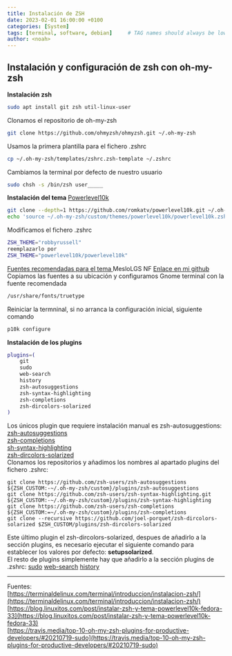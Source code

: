 ```yaml
---
title: Instalación de ZSH
date: 2023-02-01 16:00:00 +0100
categories: [System]
tags: [terminal, software, debian]     # TAG names should always be lowercase
author: <noah>
---
```

## Instalación y configuración de zsh con oh-my-zsh

**Instalación zsh**
``` bash
sudo apt install git zsh util-linux-user
```
Clonamos el repositorio de oh-my-zsh
``` bash
git clone https://github.com/ohmyzsh/ohmyzsh.git ~/.oh-my-zsh
```
Usamos la primera plantilla para el fichero .zshrc
``` bash
cp ~/.oh-my-zsh/templates/zshrc.zsh-template ~/.zshrc
```
Cambiamos la terminal por defecto de nuestro usuario
``` bash
sudo chsh -s /bin/zsh user_____
```
**Instalación del tema** [Powerlevel10k](https://github.com/romkatv/powerlevel10k)
``` bash
git clone --depth=1 https://github.com/romkatv/powerlevel10k.git ~/.oh-my-zsh/custom/themes/powerlevel10k
echo 'source ~/.oh-my-zsh/custom/themes/powerlevel10k/powerlevel10k.zsh-theme' >>~/.zshrc
```
Modificamos el fichero .zshrc
``` bash
ZSH_THEME="robbyrussell" 
reemplazarlo por 
ZSH_THEME="powerlevel10k/powerlevel10k"
```
[Fuentes recomendadas para el tema ](https://github.com/romkatv/powerlevel10k#fonts)MesloLGS NF
[Enlace en mi github](/assets/files/fonts_zsh/MesloLGS_NF.zip) 
Copiamos las fuentes a su ubicación y configuramos Gnome terminal con la fuente recomendada
``` bash
/usr/share/fonts/truetype
```
Reiniciar la termninal, si no arranca la configuración inicial, siguiente comando
``` bash
p10k configure
```
**Instalación de los plugins**
``` bash
plugins=(
	git
	sudo
	web-search
	history
	zsh-autosuggestions
	zsh-syntax-highlighting
	zsh-completions
	zsh-dircolors-solarized
)
```
Los únicos plugin que requiere instalación manual es zsh-autosuggestions:  
[zsh-autosuggestions](https://github.com/zsh-users/zsh-autosuggestions/blob/master/INSTALL.md)  
[zsh-completions](https://github.com/zsh-users/zsh-completions)  
[sh-syntax-highlighting](https://github.com/zsh-users/zsh-syntax-highlighting/blob/master/INSTALL.md)  
[zsh-dircolors-solarized](https://github.com/joel-porquet/zsh-dircolors-solarized)  
Clonamos los repositorios y añadimos los nombres al apartado plugins del fichero .zshrc:
```
git clone https://github.com/zsh-users/zsh-autosuggestions ${ZSH_CUSTOM:-~/.oh-my-zsh/custom}/plugins/zsh-autosuggestions
git clone https://github.com/zsh-users/zsh-syntax-highlighting.git ${ZSH_CUSTOM:-~/.oh-my-zsh/custom}/plugins/zsh-syntax-highlighting
git clone https://github.com/zsh-users/zsh-completions ${ZSH_CUSTOM:=~/.oh-my-zsh/custom}/plugins/zsh-completions  
git clone --recursive https://github.com/joel-porquet/zsh-dircolors-solarized $ZSH_CUSTOM/plugins/zsh-dircolors-solarized  
```
Este último plugin el zsh-dircolors-solarized, despues de añadirlo a la sección plugins, es necesario ejecutar el siguiente comando para establecer los valores por defecto: **setupsolarized**.   
El resto de plugins simplemente hay que añadirlo a la sección plugins de .zshrc:
[sudo](https://github.com/ohmyzsh/ohmyzsh/tree/master/plugins/sudo)
[web-search](https://github.com/ohmyzsh/ohmyzsh/tree/master/plugins/web-search)
[history](https://github.com/ohmyzsh/ohmyzsh/tree/master/plugins/history)

***
Fuentes:  
[https://terminaldelinux.com/terminal/introduccion/instalacion-zsh/](https://terminaldelinux.com/terminal/introduccion/instalacion-zsh/)   
[https://blog.linuxitos.com/post/instalar-zsh-y-tema-powerlevel10k-fedora-33](https://blog.linuxitos.com/post/instalar-zsh-y-tema-powerlevel10k-fedora-33)  
[https://travis.media/top-10-oh-my-zsh-plugins-for-productive-developers/#20210719-sudo](https://travis.media/top-10-oh-my-zsh-plugins-for-productive-developers/#20210719-sudo)

